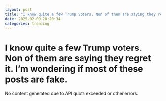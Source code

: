 ```yaml
---
layout: post
title: "I know quite a few Trump voters. Non of them are saying they regret it. I’m wondering if most of these posts are fake."
date: 2025-02-09 20:20:34
categories: trending
---
```


# I know quite a few Trump voters. Non of them are saying they regret it. I’m wondering if most of these posts are fake.

No content generated due to API quota exceeded or other errors.

